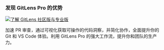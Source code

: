 ### 发现 GitLens Pro 的优势

<a href="command:gitlens.walkthrough.openCommunityVsPro" title="了解 GitLens 社区版与专业版">
  <img src="thumbnails/welcome.png" alt="了解 GitLens 社区版与专业版" />
</a>

加速 PR 审查，通过可视化获取可操作的代码洞察，并简化协作，全面提升你的 Git 和 VS Code 体验。利用 GitLens Pro 的强大工作流，提升你和团队的生产力。
